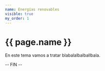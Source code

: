 ```yaml
---
name: Energías renovables
visible: true
my_order: 1
---
```


# {{ page.name }}

En este tema vamos a tratar blabalalbalballbala.

-- FIN --